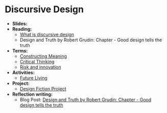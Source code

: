# Discursive Design

- **Slides:**
- **Reading:** 
  - [What is discursive design](http://www.core77.com/posts/41991/What-is-Discursive-Design)
  - Design and Truth by Robert Grudin: Chapter - Good design tells the truth
- **Terms:**
  - [Constructing Meaning](../topics/critical_thinking.md)
  - [Critical Thinking](../topics/critical_thinking.md)
  - [Risk and innovation](../topics/risk_and_innovation.md)
- **Activities:** 
  - [Future Living](../practice/future_living.md)
- **Project:**
  - [Design Fiction Project](../projects/design_fiction_project.md)
- **Reflection writing:**
  - Blog Post: [Design and Truth by Robert Grudin: Chapter - Good design tells the truth](../practice/writing_prompt_design_and_truth.md)